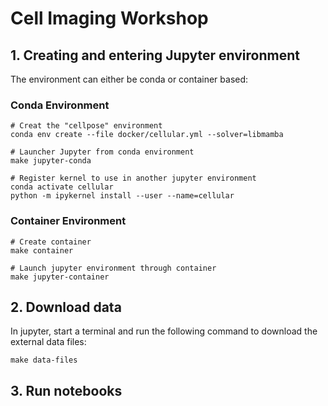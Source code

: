 # Cell Imaging Workshop

## 1. Creating and entering Jupyter environment

The environment can either be conda or container based:

### Conda Environment

```
# Creat the "cellpose" environment
conda env create --file docker/cellular.yml --solver=libmamba

# Launcher Jupyter from conda environment
make jupyter-conda

# Register kernel to use in another jupyter environment
conda activate cellular
python -m ipykernel install --user --name=cellular
```

### Container Environment

```
# Create container
make container

# Launch jupyter environment through container
make jupyter-container
```

## 2. Download data

In jupyter, start a terminal and run the following command to download the external data files:

```
make data-files
```

## 3. Run notebooks
